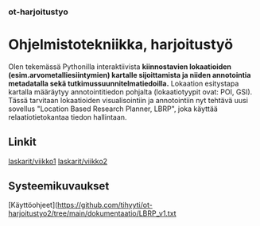 
### ot-harjoitustyo

# Ohjelmistotekniikka, harjoitustyö

Olen tekemässä Pythonilla interaktiivista **kiinnostavien lokaatioiden (esim.arvometalliesiintymien)  kartalle sijoittamista ja niiden annotointia metadatalla sekä tutkimussuunnitelmatiedoilla.** Lokaation esitystapa kartalla määräytyy annotointitiedon pohjalta (lokaatiotyypit ovat: POI, GSI).  Tässä tarvitaan lokaatioiden visualisointiin ja annotointiin nyt tehtävä uusi sovellus "Location Based Research Planner, LBRP", joka käyttää relaatiotietokantaa tiedon hallintaan.  

## Linkit
[laskarit/viikko1](https://github.com/tihyyti/ot-harjoitustyo2/tree/main/laskarit/viikko1.md)
[laskarit/viikko2](https://github.com/tihyyti/ot-harjoitustyo2/tree/main/laskarit/viikko2.md)

## Systeemikuvaukset
[Käyttöohjeet](https://github.com/tihyyti/ot-harjoitustyo2/tree/main/dokumentaatio/LBRP_v1.txt


